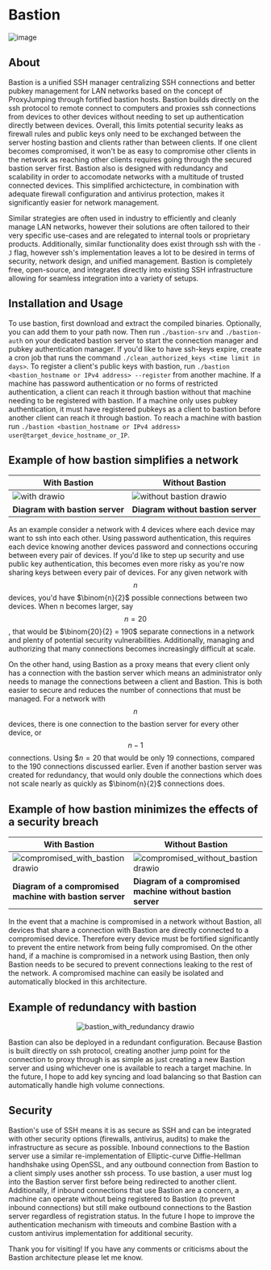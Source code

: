 # Bastion
![image](https://github.com/user-attachments/assets/1c148a24-867a-470c-bdf2-51e98a04689c)

## About
Bastion is a unified SSH manager centralizing SSH connections and better pubkey management for LAN networks based on the concept of ProxyJumping through fortified bastion hosts. Bastion builds directly on the ssh protocol to remote connect to computers and proxies ssh connections from devices to other devices without needing to set up authentication directly between devices. Overall, this limits potential security leaks as firewall rules and public keys only need to be exchanged between the server hosting bastion and clients rather than between clients. If one client becomes compromised, it won't be as easy to compromise other clients in the network as reaching other clients requires going through the secured bastion server first. Bastion also is designed with redundancy and scalability in order to accomodate networks with a multitude of trusted connected devices. This simplified archictecture, in combination with adequate firewall configuration and antivirus protection, makes it significantly easier for network management. 

Similar strategies are often used in industry to efficiently and cleanly manage LAN networks, however their solutions are often tailored to their very specific use-cases and are relegated to internal tools or proprietary products. Additionally, similar functionality does exist through ssh with the `-J` flag, however ssh's implementation leaves a lot to be desired in terms of security, network design, and unified management. Bastion is completely free, open-source, and integrates directly into existing SSH infrastructure allowing for seamless integration into a variety of setups.

## Installation and Usage
To use bastion, first download and extract the compiled binaries. Optionally, you can add them to your path now. Then run `./bastion-srv` and `./bastion-auth` on your dedicated bastion server to start the connection manager and pubkey authentication manager. If you'd like to have ssh-keys expire, create a cron job that runs the command `./clean_authorized_keys <time limit in days>`. To register a client's public keys with bastion, run `./bastion <bastion_hostname or IPv4 address> --register` from another machine. If a machine has password authentication or no forms of restricted authentication, a client can reach it through bastion without that machine needing to be registered with bastion. If a machine  only uses pubkey authentication, it must have registered pubkeys as a client to bastion before another client can reach it through bastion. To reach a machine with bastion run `./bastion <bastion_hostname or IPv4 address> user@target_device_hostname_or_IP`.

## Example of how bastion simplifies a network
<div align="center">

| With Bastion | Without Bastion |
|---------|---------|
| ![with drawio](https://github.com/user-attachments/assets/8b4ab230-b36b-4ad2-a064-19d9cb25e05e) | ![without bastion drawio](https://github.com/user-attachments/assets/178bc095-f697-450c-8deb-45400dc54f0b) |
| **Diagram with bastion server** | **Diagram without bastion server** |    

</div>

As an example consider a network with 4 devices where each device may want to ssh into each other. Using password authentication, this requires each device knowing another devices password and connections occuring between every pair of devices. If you'd like to step up security and use public key authentication, this becomes even more risky as you're now sharing keys between every pair of devices. For any given network with $$n$$ devices, you'd have $\binom{n}{2}$ possible connections between two devices. When n becomes larger, say $$n=20$$, that would be $\binom{20}{2} = 190$ separate connections in a network and plenty of potential security vulnerabilities. Additionally, managing and authorizing that many connections becomes increasingly difficult at scale. 

On the other hand, using Bastion as a proxy means that every client only has a connection with the bastion server which means an administrator only needs to manage the connections between a client and Bastion. This is both easier to secure and reduces the number of connections that must be managed. For a network with $$n$$ devices, there is one connection to the bastion server for every other device, or $$n-1$$ connections. Using $$n=20$ that would be only 19 connections, compared to the 190 connections discussed earlier. Even if another bastion server was created for redundancy, that would only double the connections which does not scale nearly as quickly as $\binom{n}{2}$ connections does.

## Example of how bastion minimizes the effects of a security breach
<div align="center">

| With Bastion | Without Bastion |
|---------|---------|
| ![compromised_with_bastion drawio](https://github.com/user-attachments/assets/aaf06691-07ea-40ee-9072-ef74964fc5a7) | ![compromised_without_bastion drawio](https://github.com/user-attachments/assets/07062cde-4023-425a-b33c-bbf99333ead6) |
| **Diagram of a compromised machine with bastion server** | **Diagram of a compromised machine without bastion server** |    
</div>

In the event that a machine is compromised in a network without Bastion, all devices that share a connection with Bastion are directly connected to a compromised device. Therefore every device must be fortified significantly to prevent the entire network from being fully compromised. On the other hand, if a machine is compromised in a network using Bastion, then only Bastion needs to be secured to prevent connections leaking to the rest of the network. A compromised machine can easily be isolated and automatically blocked in this architecture.

## Example of redundancy with bastion
<div align="center">
  
![bastion_with_redundancy drawio](https://github.com/user-attachments/assets/d1805347-8b7c-4714-9324-a50b33d39b11)
  
</div>

Bastion can also be deployed in a redundant configuration. Because Bastion is built directly on ssh protocol, creating another jump point for the connection to proxy through is as simple as just creating a new Bastion server and using whichever one is available to reach a target machine. In the future, I hope to add key syncing and load balancing so that Bastion can automatically handle high volume connections.

## Security
Bastion's use of SSH means it is as secure as SSH and can be integrated with other security options (firewalls, antivirus, audits) to make the infrastructure as secure as possible. Inbound connections to the Bastion server use a similar re-implementation of Elliptic-curve Diffie-Hellman handhshake using OpenSSL, and any outbound connection from Bastion to a client simply uses another ssh process. To use bastion, a user must log into the Bastion server first before being redirected to another client. Additionally, if inbound connections that use Bastion are a concern, a machine can operate without being registered to Bastion (to prevent inbound connections) but still make outbound connections to the Bastion server regardless of registration status.  In the future I hope to improve the authentication mechanism with timeouts and combine Bastion with a custom antivirus implementation for additional security.

Thank you for visiting! If you have any comments or criticisms about the Bastion architecture please let me know. 
